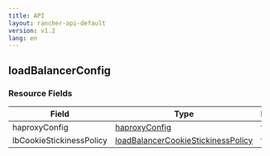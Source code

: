 ```yaml
---
title: API
layout: rancher-api-default
version: v1.2
lang: en
---
```


## loadBalancerConfig





### Resource Fields

Field | Type | Required | Default | Description
---|---|---|---|---
haproxyConfig | [haproxyConfig]({{site.baseurl}}/rancher/{{page.version}}/{{page.lang}}/api/api-resources/haproxyConfig/) | false |  | 
lbCookieStickinessPolicy | [loadBalancerCookieStickinessPolicy]({{site.baseurl}}/rancher/{{page.version}}/{{page.lang}}/api/api-resources/loadBalancerCookieStickinessPolicy/) | false |  | 

